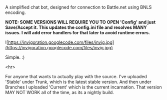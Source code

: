 A simplified chat bot, designed for connection to Battle.net using BNLS encoding.

**NOTE: SOME VERSIONS WILL REQUIRE YOU TO OPEN 'Config' and just Save/Accept it. This updates the config.ini file and resolves MANY issues. I will add error handlers for that later to avoid runtime errors.**


![https://invigoration.googlecode.com/files/invig.jpg](https://invigoration.googlecode.com/files/invig.jpg)

Simple. :)



&lt;hr&gt;


For anyone that wants to actually play with the source. I've uploaded 'Stable' under Trunk, which is the latest stable version. And then under Branches I uploaded 'Current' which is the current incarnation. That version MAY NOT WORK all of the time, as its a nightly build.